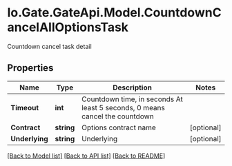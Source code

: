
# Io.Gate.GateApi.Model.CountdownCancelAllOptionsTask

Countdown cancel task detail

## Properties

Name | Type | Description | Notes
------------ | ------------- | ------------- | -------------
**Timeout** | **int** | Countdown time, in seconds  At least 5 seconds, 0 means cancel the countdown | 
**Contract** | **string** | Options contract name | [optional] 
**Underlying** | **string** | Underlying | [optional] 

[[Back to Model list]](../README.md#documentation-for-models)
[[Back to API list]](../README.md#documentation-for-api-endpoints)
[[Back to README]](../README.md)
